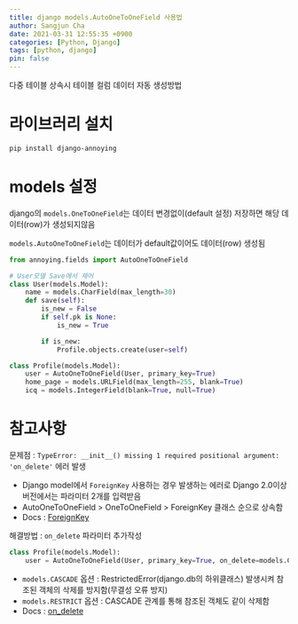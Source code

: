 ```yaml
---
title: django models.AutoOneToOneField 사용법
author: Sangjun Cha
date: 2021-03-31 12:55:35 +0900
categories: [Python, Django]
tags: [python, django]
pin: false
---
```


다중 테이블 상속시 테이블 컬럼 데이터 자동 생성방법

# 라이브러리 설치

```bash
pip install django-annoying
```

# models 설정

django의 `models.OneToOneField`는 데이터 변경없이(default 설정) 저장하면 해당 데이터(row)가 생성되지않음

`models.AutoOneToOneField`는 데이터가 default값이어도 데이터(row) 생성됨

```python
from annoying.fields import AutoOneToOneField

# User모델 Save에서 제어
class User(models.Model):
    name = models.CharField(max_length=30)
    def save(self):
        is_new = False
        if self.pk is None:
            is_new = True

        if is_new:
            Profile.objects.create(user=self)

class Profile(models.Model):
    user = AutoOneToOneField(User, primary_key=True)
	home_page = models.URLField(max_length=255, blank=True)
    icq = models.IntegerField(blank=True, null=True)
```

# 참고사항

문제점 : `TypeError: __init__() missing 1 required positional argument: 'on_delete'` 에러 발생
- Django model에서 `ForeignKey` 사용하는 경우 발생하는 에러로 Django 2.0이상 버전에서는 파라미터 2개를 입력받음
- AutoOneToOneField > OneToOneField > ForeignKey 클래스 순으로 상속함
- Docs : [ForeignKey](https://docs.djangoproject.com/en/3.1/ref/models/fields/#foreignkey)

해결방법 : `on_delete` 파라미터 추가작성
```python
class Profile(models.Model):
    user = AutoOneToOneField(User, primary_key=True, on_delete=models.CASCADE)
```
- `models.CASCADE` 옵션 : RestrictedError(django.db의 하위클래스) 발생시켜 참조된 객체의 삭제를 방지함(무결성 오류 방지)
- `models.RESTRICT` 옵션 : CASCADE 관계를 통해 참조된 객체도 같이 삭제함
- Docs : [on_delete](https://docs.djangoproject.com/en/3.1/ref/models/fields/#django.db.models.ForeignKey.on_delete)
